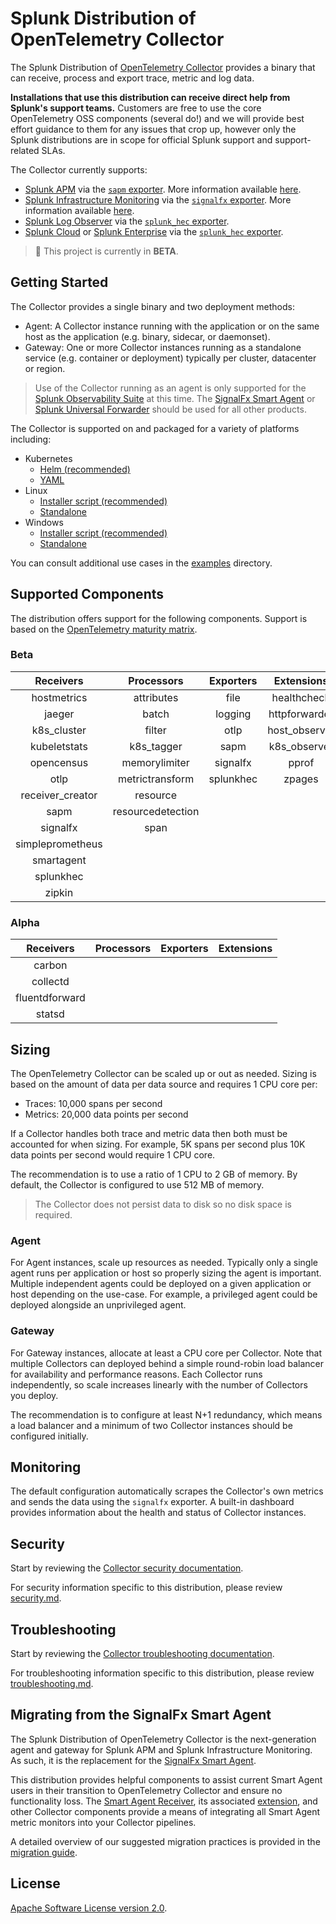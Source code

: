 # Splunk Distribution of OpenTelemetry Collector

The Splunk Distribution of [OpenTelemetry
Collector](https://github.com/open-telemetry/opentelemetry-collector) provides
a binary that can receive, process and export trace, metric and log data.

**Installations that use this distribution can receive direct help from Splunk's support teams.**
Customers are free to use the core OpenTelemetry OSS components (several do!) and we will provide best
effort guidance to them for any issues that crop up, however only the Splunk distributions are in
scope for official Splunk support and support-related SLAs.

The Collector currently supports:

- [Splunk APM](https://www.splunk.com/en_us/software/splunk-apm.html) via the
  [`sapm`
  exporter](https://github.com/open-telemetry/opentelemetry-collector-contrib/tree/master/exporter/sapmexporter).
  More information available
  [here](https://docs.signalfx.com/en/latest/apm/apm-getting-started/apm-opentelemetry-collector.html).
- [Splunk Infrastructure
  Monitoring](https://www.splunk.com/en_us/software/infrastructure-monitoring.html)
  via the [`signalfx`
  exporter](https://github.com/open-telemetry/opentelemetry-collector-contrib/tree/master/exporter/signalfxexporter).
  More information available
  [here](https://docs.signalfx.com/en/latest/otel/imm-otel-collector.html).
- [Splunk Log Observer](https://www.splunk.com/en_us/form/splunk-log-observer.html) via
  the [`splunk_hec`
  exporter](https://github.com/open-telemetry/opentelemetry-collector-contrib/tree/master/exporter/splunkhecexporter).
- [Splunk Cloud](https://www.splunk.com/en_us/software/splunk-cloud.html) or
  [Splunk
  Enterprise](https://www.splunk.com/en_us/software/splunk-enterprise.html) via
  the [`splunk_hec`
  exporter](https://github.com/open-telemetry/opentelemetry-collector-contrib/tree/master/exporter/splunkhecexporter).

> :construction: This project is currently in **BETA**.

## Getting Started

The Collector provides a single binary and two deployment methods:

- Agent: A Collector instance running with the application or on the same host
  as the application (e.g. binary, sidecar, or daemonset).
- Gateway: One or more Collector instances running as a standalone service
  (e.g. container or deployment) typically per cluster, datacenter or region.

> Use of the Collector running as an agent is only supported for the [Splunk
Observability
Suite](https://www.splunk.com/en_us/form/splunk-observability-suite.html) at
this time. The [SignalFx Smart
Agent](https://github.com/signalfx/signalfx-agent) or [Splunk Universal
Forwarder](https://docs.splunk.com/Documentation/Forwarder/8.1.2/Forwarder/Abouttheuniversalforwarder)
should be used for all other products.

The Collector is supported on and packaged for a variety of platforms including:

- Kubernetes
  - [Helm (recommended)](https://github.com/signalfx/splunk-otel-collector-chart)
  - [YAML](https://github.com/open-telemetry/opentelemetry-collector-contrib/blob/master/exporter/sapmexporter/examples/signalfx-k8s.yaml)
- Linux
  - [Installer script (recommended)](./docs/getting-started/linux-installer.md)
  - [Standalone](./docs/getting-started/linux-standalone.md)
- Windows
  - [Installer script (recommended)](./docs/getting-started/windows-installer.md)
  - [Standalone](./docs/getting-started/windows-standalone.md)

You can consult additional use cases in the [examples](./examples) directory.

## Supported Components

The distribution offers support for the following components. Support is based
on the [OpenTelemetry maturity
matrix](https://github.com/open-telemetry/community/blob/47813530864b9fe5a5146f466a58bd2bb94edc72/maturity-matrix.yaml#L57).

### Beta

| Receivers        | Processors        | Exporters | Extensions    |
| :--------------: | :--------:        | :-------: | :--------:    |
| hostmetrics      | attributes        | file      | healthcheck   |
| jaeger           | batch             | logging   | httpforwarder |
| k8s_cluster      | filter            | otlp      | host_observer |
| kubeletstats     | k8s_tagger        | sapm      | k8s_observer  |
| opencensus       | memorylimiter     | signalfx  | pprof         |
| otlp             | metrictransform   | splunkhec | zpages        |
| receiver_creator | resource          |           |               |
| sapm             | resourcedetection |           |               |
| signalfx         | span              |           |               |
| simpleprometheus |                   |           |               |
| smartagent       |                   |           |               |
| splunkhec        |                   |           |               |
| zipkin           |                   |           |               |

### Alpha

| Receivers      | Processors | Exporters | Extensions |
| :-------:      | :--------: | :-------: | :--------: |
| carbon         |            |           |            |
| collectd       |            |           |            |
| fluentdforward |            |           |            |
| statsd         |            |           |            |

## Sizing

The OpenTelemetry Collector can be scaled up or out as needed. Sizing is based
on the amount of data per data source and requires 1 CPU core per:

- Traces: 10,000 spans per second
- Metrics: 20,000 data points per second

If a Collector handles both trace and metric data then both must be accounted
for when sizing. For example, 5K spans per second plus 10K data points per
second would require 1 CPU core.

The recommendation is to use a ratio of 1 CPU to 2 GB of memory. By default, the
Collector is configured to use 512 MB of memory.

> The Collector does not persist data to disk so no disk space is required.

### Agent

For Agent instances, scale up resources as needed. Typically only a single
agent runs per application or host so properly sizing the agent is important.
Multiple independent agents could be deployed on a given application or host
depending on the use-case. For example, a privileged agent could be deployed
alongside an unprivileged agent.

### Gateway

For Gateway instances, allocate at least a CPU core per Collector. Note that
multiple Collectors can deployed behind a simple round-robin load balancer for
availability and performance reasons. Each Collector runs independently, so
scale increases linearly with the number of Collectors you deploy.

The recommendation is to configure at least N+1 redundancy, which means a load
balancer and a minimum of two Collector instances should be configured
initially.

## Monitoring

The default configuration automatically scrapes the Collector's own metrics and
sends the data using the `signalfx` exporter. A built-in dashboard provides
information about the health and status of Collector instances.

## Security

Start by reviewing the [Collector security
documentation](https://github.com/open-telemetry/opentelemetry-collector/blob/main/docs/security.md).

For security information specific to this distribution, please review
[security.md](docs/security.md).

## Troubleshooting

Start by reviewing the [Collector troubleshooting
documentation](https://github.com/open-telemetry/opentelemetry-collector/blob/master/docs/troubleshooting.md).

For troubleshooting information specific to this distribution, please review
[troubleshooting.md](docs/troubleshooting.md).

## Migrating from the SignalFx Smart Agent

The Splunk Distribution of OpenTelemetry Collector is the next-generation
agent and gateway for Splunk APM and Splunk Infrastructure Monitoring.
As such, it is the replacement for the [SignalFx Smart
Agent](https://github.com/signalfx/signalfx-agent).

This distribution provides helpful components to assist current Smart Agent
users in their transition to OpenTelemetry Collector and ensure no functionality
loss.  The [Smart Agent
Receiver](./internal/receiver/smartagentreceiver/README.md), its associated
[extension](./internal/extension/smartagentextension/README.md), and other
Collector components provide a means of integrating all Smart Agent metric
monitors into your Collector pipelines.

A detailed overview of our suggested migration practices is provided in the
[migration guide](./docs/signalfx-smart-agent-migration.md).

## License

[Apache Software License version 2.0](./LICENSE).
